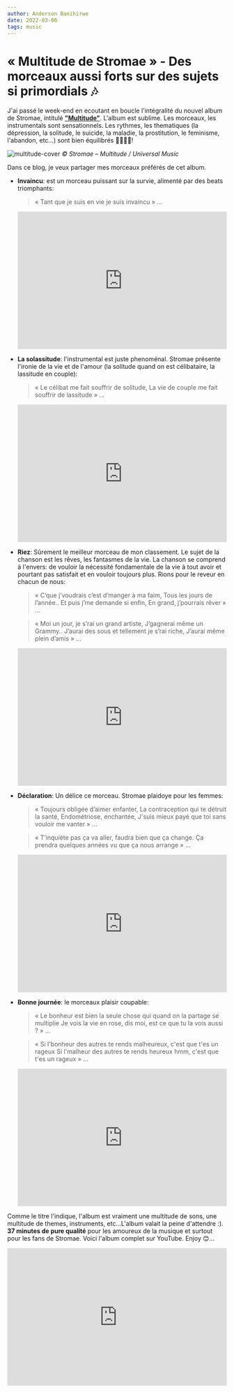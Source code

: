 ```yaml
---
author: Anderson Banihirwe
date: 2022-03-06
tags: music
---
```


# « Multitude de Stromae » - Des morceaux aussi forts sur des sujets si primordials 🎶

J'ai passé le week-end en ecoutant en boucle l'intégralité du nouvel album de Stromae, intitulé [**"Multitude"**](https://music.youtube.com/playlist?list=OLAK5uy_kDes3UKBSh3zb1ZwRE8r3x6-6bDTM6jzY). L'album est sublime. Les morceaux, les instrumentals sont sensationnels. Les rythmes, les thematiques (la dépression, la solitude, le suicide, la maladie, la prostitution, le feminisme, l'abandon, etc...) sont bien équilibrés 👏🏽🙏🏽!

![multitude-cover](https://upload.wikimedia.org/wikipedia/en/6/67/Stromae_Multitude_cover.jpg)
_© Stromae – Multitude / Universal Music_

Dans ce blog, je veux partager mes morceaux préférés de cet album.

- **Invaincu**: est un morceau puissant sur la survie, alimenté par des beats triomphants:

  > « Tant que je suis en vie je suis invaincu » ...

  <iframe width="100%" height="315" src="https://www.youtube.com/embed/rw0XBin_r9s" title="YouTube video player" frameborder="0" allow="accelerometer; autoplay; clipboard-write; encrypted-media; gyroscope; picture-in-picture" allowfullscreen></iframe>

- **La solassitude**: l'instrumental est juste phenoménal. Stromae présente l'ironie de la vie et de l'amour (la solitude quand on est célibataire, la lassitude en couple):

  > « Le célibat me fait souffrir de solitude, La vie de couple me fait souffrir de lassitude » ...

  <iframe width="100%" height="315" src="https://www.youtube.com/embed/YoTZVJgGG94" title="YouTube video player" frameborder="0" allow="accelerometer; autoplay; clipboard-write; encrypted-media; gyroscope; picture-in-picture" allowfullscreen></iframe>

- **Riez**: Sûrement le meilleur morceau de mon classement. Le sujet de la chanson est les rêves, les fantasmes de la vie. La chanson se comprend à l'envers: de vouloir la nécessité fondamentale de la vie à tout avoir et pourtant pas satisfait et en vouloir toujours plus. Rions pour le reveur en chacun de nous:

  > « C’que j’voudrais c’est d’manger à ma faim,
  > Tous les jours de l’année..
  > Et puis j’me demande si enfin,
  > En grand, j’pourrais rêver » ...

  > « Moi un jour, je s’rai un grand artiste,
  > J’gagnerai même un Grammy..
  > J’aurai des sous et tellement je s’rai riche,
  > J’aurai même plein d’amis » ...

  <iframe width="100%" height="315" src="https://www.youtube.com/embed/CtgayAry54k" title="YouTube video player" frameborder="0" allow="accelerometer; autoplay; clipboard-write; encrypted-media; gyroscope; picture-in-picture" allowfullscreen></iframe>

- **Déclaration**: Un délice ce morceau. Stromae plaidoye pour les femmes:

  > « Toujours obligée d’aimer enfanter, La contraception qui te détruit la santé, Endométriose, enchantée, J'suis mieux payé que toi sans vouloir me vanter » ...

  > « T’inquiète pas ça va aller, faudra bien que ça change. Ça prendra quelques années vu que ça nous arrange » ...

  <iframe width="100%" height="315" src="https://www.youtube.com/embed/xV8pnYE5gxA" title="YouTube video player" frameborder="0" allow="accelerometer; autoplay; clipboard-write; encrypted-media; gyroscope; picture-in-picture" allowfullscreen></iframe>

- **Bonne journée**: le morceaux plaisir coupable:

  > « Le bonheur est bien la seule chose qui quand on la partage se multiplie
  > Je vois la vie en rose, dis moi, est ce que tu la vois aussi ? » ...

  > « Si l'bonheur des autres te rends malheureux, c'est que t'es un rageux
  > Si l'malheur des autres te rends heureux hmm, c'est que t'es un rageux » ...

  <iframe width="100%" height="315" src="https://www.youtube.com/embed/MrLfuXF4fqM" title="YouTube video player" frameborder="0" allow="accelerometer; autoplay; clipboard-write; encrypted-media; gyroscope; picture-in-picture" allowfullscreen></iframe>

Comme le titre l'indique, l'album est vraiment une multitude de sons, une multitude de themes, instruments, etc...L'album valait la peine d'attendre :). **37 minutes de pure qualité** pour les amoureux de la musique et surtout pour les fans de Stromae. Voici l'album complet sur YouTube. Enjoy 😊...

<iframe width="100%" height="315" src="https://www.youtube.com/embed/videoseries?list=OLAK5uy_n78ploXx-gSUGsEZxW3FW-n1nOMuncfiE" title="YouTube video player" frameborder="0" allow="accelerometer; autoplay; clipboard-write; encrypted-media; gyroscope; picture-in-picture" allowfullscreen></iframe>
